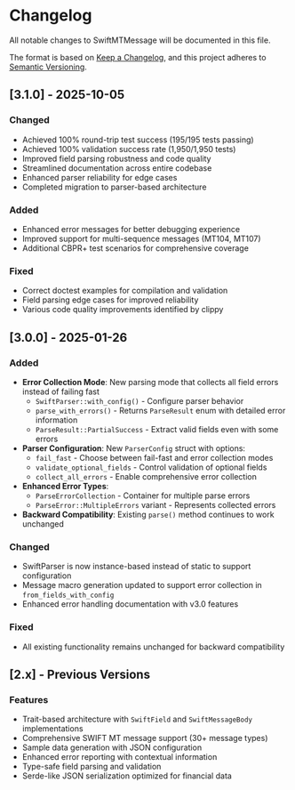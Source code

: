 # Changelog

All notable changes to SwiftMTMessage will be documented in this file.

The format is based on [Keep a Changelog](https://keepachangelog.com/en/1.0.0/),
and this project adheres to [Semantic Versioning](https://semver.org/spec/v2.0.0.html).

## [3.1.0] - 2025-10-05

### Changed
- Achieved 100% round-trip test success (195/195 tests passing)
- Achieved 100% validation success rate (1,950/1,950 tests)
- Improved field parsing robustness and code quality
- Streamlined documentation across entire codebase
- Enhanced parser reliability for edge cases
- Completed migration to parser-based architecture

### Added
- Enhanced error messages for better debugging experience
- Improved support for multi-sequence messages (MT104, MT107)
- Additional CBPR+ test scenarios for comprehensive coverage

### Fixed
- Correct doctest examples for compilation and validation
- Field parsing edge cases for improved reliability
- Various code quality improvements identified by clippy

## [3.0.0] - 2025-01-26

### Added
- **Error Collection Mode**: New parsing mode that collects all field errors instead of failing fast
  - `SwiftParser::with_config()` - Configure parser behavior
  - `parse_with_errors()` - Returns `ParseResult` enum with detailed error information
  - `ParseResult::PartialSuccess` - Extract valid fields even with some errors
- **Parser Configuration**: New `ParserConfig` struct with options:
  - `fail_fast` - Choose between fail-fast and error collection modes
  - `validate_optional_fields` - Control validation of optional fields
  - `collect_all_errors` - Enable comprehensive error collection
- **Enhanced Error Types**:
  - `ParseErrorCollection` - Container for multiple parse errors
  - `ParseError::MultipleErrors` variant - Represents collected errors
- **Backward Compatibility**: Existing `parse()` method continues to work unchanged

### Changed
- SwiftParser is now instance-based instead of static to support configuration
- Message macro generation updated to support error collection in `from_fields_with_config`
- Enhanced error handling documentation with v3.0 features

### Fixed
- All existing functionality remains unchanged for backward compatibility

## [2.x] - Previous Versions

### Features
- Trait-based architecture with `SwiftField` and `SwiftMessageBody` implementations
- Comprehensive SWIFT MT message support (30+ message types)
- Sample data generation with JSON configuration
- Enhanced error reporting with contextual information
- Type-safe field parsing and validation
- Serde-like JSON serialization optimized for financial data